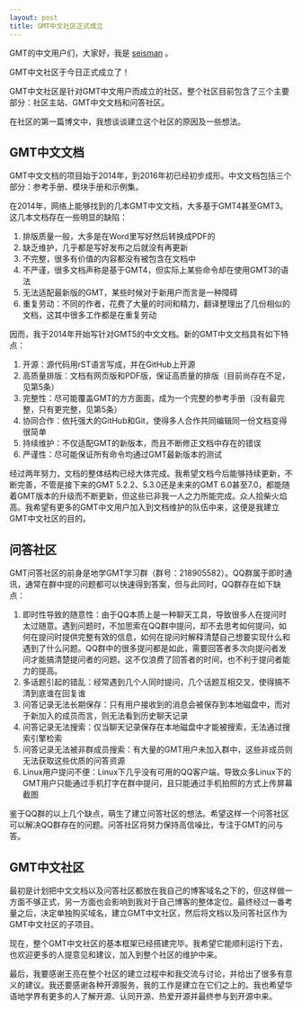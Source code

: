 ```yaml
---
layout: post
title: GMT中文社区正式成立
---
```


GMT的中文用户们，大家好，我是 [seisman](http://seisman.info) 。

GMT中文社区于今日正式成立了！

GMT中文社区是针对GMT中文用户而成立的社区。整个社区目前包含了三个主要部分：社区主站、GMT中文文档和问答社区。

在社区的第一篇博文中，我想谈谈建立这个社区的原因及一些想法。

## GMT中文文档

GMT中文文档的项目始于2014年，到2016年初已经初步成形。中文文档包括三个部分：参考手册、模块手册和示例集。

在2014年，网络上能够找到的几本GMT中文文档，大多基于GMT4甚至GMT3。这几本文档存在一些明显的缺陷：

1. 排版质量一般，大多是在Word里写好然后转换成PDF的
2. 缺乏维护，几乎都是写好发布之后就没有再更新
3. 不完整，很多有价值的内容都没有被包含在文档中
4. 不严谨，很多文档声称是基于GMT4，但实际上某些命令却在使用GMT3的语法
5. 无法适配最新版的GMT，某些时候对于新用户而言是一种障碍
6. 重复劳动：不同的作者，花费了大量的时间和精力，翻译整理出了几份相似的文档，这其中很多工作都是在重复劳动

因而，我于2014年开始写针对GMT5的中文文档。新的GMT中文文档具有如下特点：

1. 开源：源代码用rST语言写成，并在GitHub上开源
2. 高质量排版：文档有网页版和PDF版，保证高质量的排版（目前尚存在不足，见第5条）
3. 完整性：尽可能覆盖GMT的方方面面，成为一个完整的参考手册（没有最完整，只有更完整，见第5条）
4. 协同合作：依托强大的GitHub和Git，使得多人合作共同编辑同一份文档变得很简单
5. 持续维护：不仅适配GMT的新版本，而且不断修正文档中存在的错误
6. 严谨性：尽可能保证所有命令均通过GMT最新版本的测试

经过两年努力，文档的整体结构已经大体完成。我希望文档今后能够持续更新，不断完善，不管是接下来的GMT 5.2.2、5.3.0还是未来的GMT 6.0甚至7.0，都能随着GMT版本的升级而不断更新，但这些已非我一人之力所能完成。众人拾柴火焰高。我希望有更多的GMT中文用户加入到文档维护的队伍中来，这便是我建立GMT中文社区的目的。

## 问答社区

GMT问答社区的前身是地学GMT学习群（群号：218905582）。QQ群属于即时通讯，通常在群中提的问题都可以快速得到答案，但与此同时，QQ群存在如下缺点：

1. 即时性导致的随意性：由于QQ本质上是一种聊天工具，导致很多人在提问时太过随意。遇到问题时，不加思索在QQ群中提问，却不去思考如何提问，如何在提问时提供完整有效的信息，如何在提问时解释清楚自己想要实现什么和遇到了什么问题。QQ群中的很多提问都是如此，需要回答者多次向提问者发问才能搞清楚提问者的问题。这不仅浪费了回答者的时间，也不利于提问者能力的提高。
2. 多话题引起的错乱：经常遇到几个人同时提问，几个话题互相交叉，使得搞不清到底谁在回复谁
3. 问答记录无法长期保存：只有用户接收到的消息会被保存到本地磁盘中，而对于新加入的成员而言，则无法看到历史聊天记录
4. 问答记录无法搜索：仅当聊天记录保存在本地磁盘中才能被搜索，无法通过搜索引擎检索
5. 问答记录无法被非群成员搜索：有大量的GMT用户未加入群中，这些非成员则无法获取这些优质的问答资源
6. Linux用户提问不便：Linux下几乎没有可用的QQ客户端，导致众多Linux下的GMT用户只能通过手机打字在群中提问，且只能通过手机拍照的方式上传屏幕截图

鉴于QQ群的以上几个缺点，萌生了建立问答社区的想法。希望这样一个问答社区可以解决QQ群存在的问题。问答社区将努力保持高信噪比，专注于GMT的问与答。

## GMT中文社区

最初是计划把中文文档以及问答社区都放在我自己的博客域名之下的，但这样做一方面不够正式，另一方面也会影响到我对于自己博客的整体定位。最终经过一番考量之后，决定单独购买域名，建立GMT中文社区，然后将文档以及问答社区作为GMT中文社区的子项目。

现在，整个GMT中文社区的基本框架已经搭建完毕。我希望它能顺利运行下去，也欢迎更多的人提意见和建议，加入到整个社区的维护中来。

最后，我要感谢王亮在整个社区的建立过程中和我交流与讨论，并给出了很多有意义的建议。我还要感谢各种开源服务，我的工作是建立在它们之上的。我也希望华语地学界有更多的人了解开源、认同开源、热爱开源并最终参与到开源中来。
